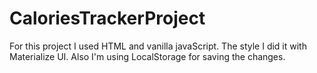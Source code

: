 # CaloriesTrackerProject

For this project I used HTML and vanilla javaScript. The style I did it with Materialize UI. 
Also I'm using LocalStorage for saving the changes. 

